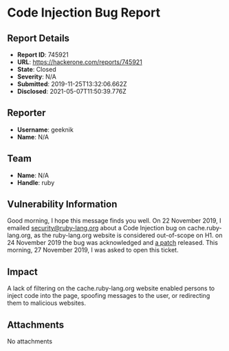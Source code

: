 # Code Injection Bug Report

## Report Details
- **Report ID**: 745921
- **URL**: https://hackerone.com/reports/745921
- **State**: Closed
- **Severity**: N/A
- **Submitted**: 2019-11-25T13:32:06.662Z
- **Disclosed**: 2021-05-07T11:50:39.776Z

## Reporter
- **Username**: geeknik
- **Name**: N/A

## Team
- **Name**: N/A
- **Handle**: ruby

## Vulnerability Information
Good morning, I hope this message finds you well. On 22 November 2019, I emailed security@ruby-lang.org about a Code Injection bug on cache.ruby-lang.org, as the ruby-lang.org website is considered out-of-scope on H1. on 24 November 2019 the bug was acknowledged and [a patch](https://github.com/ruby/cache.r-l.o/commit/8739ca125f412a0cf2583b4b49a10ea52c75ff5f) released. This morning, 27 November 2019, I was asked to open this ticket.

## Impact

A lack of filtering on the cache.ruby-lang.org website enabled persons to inject code into the page, spoofing messages to the user, or redirecting them to malicious websites.

## Attachments
No attachments
